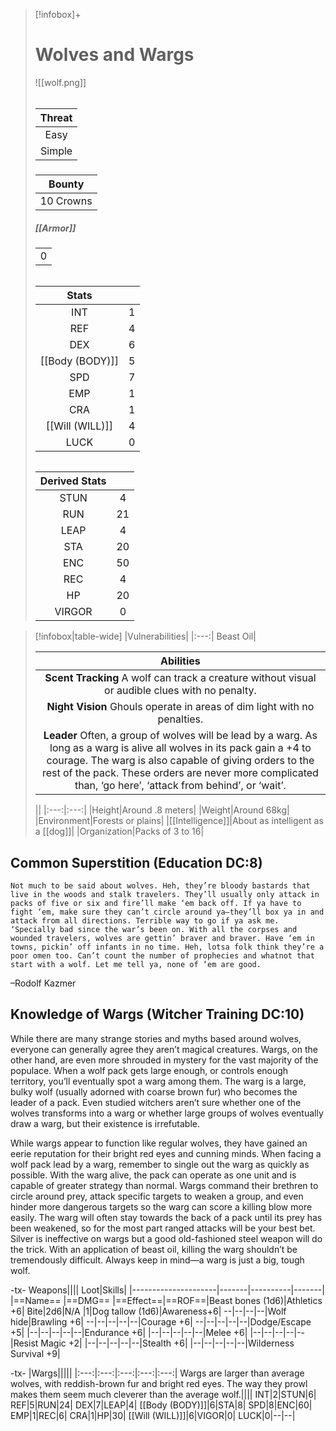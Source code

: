 
>[!infobox]+
># Wolves and Wargs
>![[wolf.png]]
>###### 
>|Threat|
>|:---:|
>|Easy|
>|Simple|
>##### 
>|Bounty|
>|:---:|
>|10 Crowns|
>##### [[Armor]]
>||
>|:---:|
>|0|
>###### 
>|Stats||
>|:---:|:---:|
>|INT|1|
>|REF|4|
>|DEX|6|
>|[[Body (BODY)]]|5|
>|SPD|7|
>|EMP|1|
>|CRA|1|
>|[[Will (WILL)]]|4|
>|LUCK|0|
>######
>|Derived Stats||
>|:---:|:---:|
>|STUN|4|
>|RUN|21|
>|LEAP|4|
>|STA|20|
>|ENC|50|
>|REC|4|
>|HP|20|
>|VIRGOR|0|
>

>[!infobox|table-wide]
>|Vulnerabilities|
>|:---:|
>Beast Oil|
>
>|Abilities|
>|:---:|
>|**Scent Tracking** A wolf can track a creature without visual or audible clues with no penalty.|
>|**Night Vision** Ghouls operate in areas of dim light with no penalties.|
>|**Leader** Often, a group of wolves will be lead by a warg. As long as a warg is alive all wolves in its pack gain a +4 to courage. The warg is also capable of giving orders to the rest of the pack. These orders are never more complicated than, ‘go here’, ‘attack from behind’, or ‘wait’.|
>
>||
>|:---:|:---:|
>|Height|Around .8 meters|
>|Weight|Around 68kg|
>|Environment|Forests or plains|
>|[[Intelligence]]|About as intelligent as a [[dog]]|
>|Organization|Packs of 3 to 16|


## Common Superstition (Education DC:8)
```ad-quote
Not much to be said about wolves. Heh, they’re bloody bastards that live in the woods and stalk travelers. They’ll usually only attack in packs of five or six and fire’ll make ‘em back off. If ya have to fight ‘em, make sure they can’t circle around ya—they’ll box ya in and attack from all directions. Terrible way to go if ya ask me. ‘Specially bad since the war’s been on. With all the corpses and wounded travelers, wolves are gettin’ braver and braver. Have ‘em in towns, pickin’ off infants in no time. Heh, lotsa folk think they’re a poor omen too. Can’t count the number of prophecies and whatnot that start with a wolf. Let me tell ya, none of ‘em are good.
```
–Rodolf Kazmer

## Knowledge of Wargs (Witcher Training DC:10)
While there are many strange stories and myths based around wolves, everyone can generally agree they aren’t magical creatures. Wargs, on the other hand, are even more shrouded in mystery for the vast majority of the populace. When a wolf pack gets large enough, or controls enough territory, you’ll eventually spot a warg among them. The warg is a large, bulky wolf (usually adorned with coarse brown fur) who becomes the leader of a pack. Even studied witchers aren’t sure whether one of the wolves transforms into a warg or whether large groups of wolves eventually draw a warg, but their existence is irrefutable.

While wargs appear to function like regular wolves, they have gained an eerie reputation for their bright red eyes and cunning minds. When facing a wolf pack lead by a warg, remember to single out the warg as quickly as possible. With the warg alive, the pack can operate as one unit and is capable of greater strategy than normal. Wargs command their brethren to circle around prey, attack specific targets to weaken a group, and even hinder more dangerous targets so the warg can score a killing blow more easily. The warg will often stay towards the back of a pack until its prey has been weakened, so for the most part ranged attacks will be your best bet. Silver is ineffective on wargs but a good old-fashioned steel weapon will do the trick. With an application of beast oil, killing the warg shouldn’t be tremendously difficult. Always keep in mind—a warg is just a big, tough wolf.

-tx-
Weapons||||                  Loot|Skills|
|---------------------|-------|----------|-------|
|==Name==                      |==DMG==    |==Effect==|==ROF==|Beast bones (1d6)|Athletics +6|
Bite|2d6|N/A    |1|Dog tallow (1d6)|Awareness+6|
--|--|--|--|Wolf hide|Brawling +6|
--|--|--|--|--|Courage +6|
--|--|--|--|--|Dodge/Escape +5|
|--|--|--|--|--|Endurance +6|
|--|--|--|--|--|Melee +6|
|--|--|--|--|--|Resist Magic +2|
|--|--|--|--|--|Stealth +6|
|--|--|--|--|--|Wilderness Survival +9|

-tx-
|Wargs|||||
|:---:|:---:|:---:|:---:|:---:|
Wargs are larger than average wolves, with reddish-brown fur and bright red eyes. The way they prowl makes them seem much cleverer than the average wolf.||||
INT|2|STUN|6|
REF|5|RUN|24|
DEX|7|LEAP|4|
[[Body (BODY)]]|6|STA|8|
SPD|8|ENC|60|
EMP|1|REC|6|
CRA|1|HP|30|
[[Will (WILL)]]|6|VIGOR|0|
LUCK|0|--|--|